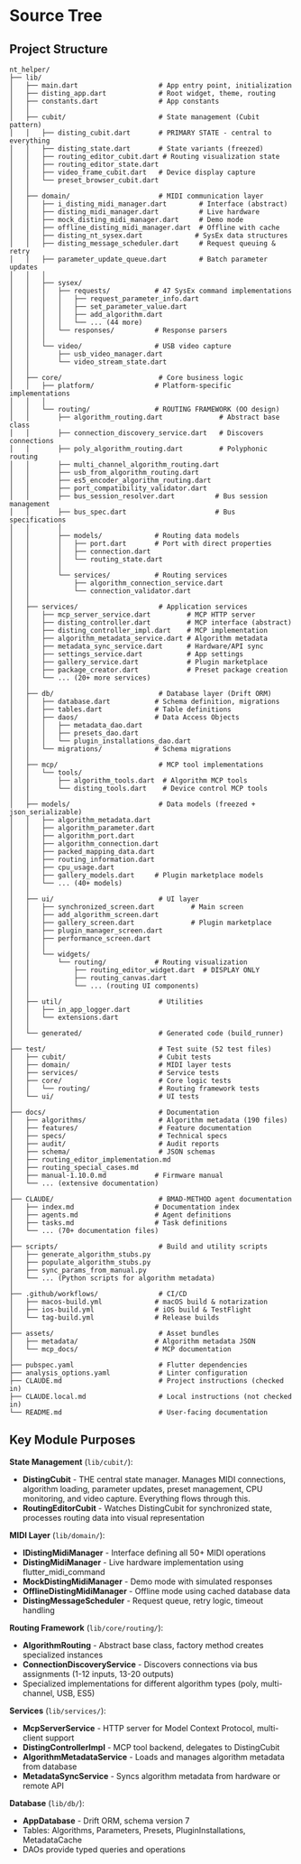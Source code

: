 # Source Tree

## Project Structure

```text
nt_helper/
├── lib/
│   ├── main.dart                    # App entry point, initialization
│   ├── disting_app.dart             # Root widget, theme, routing
│   ├── constants.dart               # App constants
│   │
│   ├── cubit/                       # State management (Cubit pattern)
│   │   ├── disting_cubit.dart       # PRIMARY STATE - central to everything
│   │   ├── disting_state.dart       # State variants (freezed)
│   │   ├── routing_editor_cubit.dart # Routing visualization state
│   │   ├── routing_editor_state.dart
│   │   ├── video_frame_cubit.dart   # Device display capture
│   │   └── preset_browser_cubit.dart
│   │
│   ├── domain/                      # MIDI communication layer
│   │   ├── i_disting_midi_manager.dart        # Interface (abstract)
│   │   ├── disting_midi_manager.dart          # Live hardware
│   │   ├── mock_disting_midi_manager.dart     # Demo mode
│   │   ├── offline_disting_midi_manager.dart  # Offline with cache
│   │   ├── disting_nt_sysex.dart             # SysEx data structures
│   │   ├── disting_message_scheduler.dart     # Request queuing & retry
│   │   ├── parameter_update_queue.dart        # Batch parameter updates
│   │   │
│   │   ├── sysex/
│   │   │   ├── requests/           # 47 SysEx command implementations
│   │   │   │   ├── request_parameter_info.dart
│   │   │   │   ├── set_parameter_value.dart
│   │   │   │   ├── add_algorithm.dart
│   │   │   │   └── ... (44 more)
│   │   │   └── responses/          # Response parsers
│   │   │
│   │   └── video/                  # USB video capture
│   │       ├── usb_video_manager.dart
│   │       └── video_stream_state.dart
│   │
│   ├── core/                        # Core business logic
│   │   ├── platform/               # Platform-specific implementations
│   │   │
│   │   └── routing/                # ROUTING FRAMEWORK (OO design)
│   │       ├── algorithm_routing.dart              # Abstract base class
│   │       ├── connection_discovery_service.dart   # Discovers connections
│   │       ├── poly_algorithm_routing.dart         # Polyphonic routing
│   │       ├── multi_channel_algorithm_routing.dart
│   │       ├── usb_from_algorithm_routing.dart
│   │       ├── es5_encoder_algorithm_routing.dart
│   │       ├── port_compatibility_validator.dart
│   │       ├── bus_session_resolver.dart          # Bus session management
│   │       ├── bus_spec.dart                      # Bus specifications
│   │       │
│   │       ├── models/             # Routing data models
│   │       │   ├── port.dart       # Port with direct properties
│   │       │   ├── connection.dart
│   │       │   └── routing_state.dart
│   │       │
│   │       └── services/           # Routing services
│   │           ├── algorithm_connection_service.dart
│   │           └── connection_validator.dart
│   │
│   ├── services/                    # Application services
│   │   ├── mcp_server_service.dart         # MCP HTTP server
│   │   ├── disting_controller.dart         # MCP interface (abstract)
│   │   ├── disting_controller_impl.dart    # MCP implementation
│   │   ├── algorithm_metadata_service.dart # Algorithm metadata
│   │   ├── metadata_sync_service.dart      # Hardware/API sync
│   │   ├── settings_service.dart           # App settings
│   │   ├── gallery_service.dart            # Plugin marketplace
│   │   ├── package_creator.dart            # Preset package creation
│   │   └── ... (20+ more services)
│   │
│   ├── db/                          # Database layer (Drift ORM)
│   │   ├── database.dart           # Schema definition, migrations
│   │   ├── tables.dart             # Table definitions
│   │   ├── daos/                   # Data Access Objects
│   │   │   ├── metadata_dao.dart
│   │   │   ├── presets_dao.dart
│   │   │   └── plugin_installations_dao.dart
│   │   └── migrations/             # Schema migrations
│   │
│   ├── mcp/                         # MCP tool implementations
│   │   └── tools/
│   │       ├── algorithm_tools.dart  # Algorithm MCP tools
│   │       └── disting_tools.dart    # Device control MCP tools
│   │
│   ├── models/                      # Data models (freezed + json_serializable)
│   │   ├── algorithm_metadata.dart
│   │   ├── algorithm_parameter.dart
│   │   ├── algorithm_port.dart
│   │   ├── algorithm_connection.dart
│   │   ├── packed_mapping_data.dart
│   │   ├── routing_information.dart
│   │   ├── cpu_usage.dart
│   │   ├── gallery_models.dart     # Plugin marketplace models
│   │   └── ... (40+ models)
│   │
│   ├── ui/                          # UI layer
│   │   ├── synchronized_screen.dart         # Main screen
│   │   ├── add_algorithm_screen.dart
│   │   ├── gallery_screen.dart              # Plugin marketplace
│   │   ├── plugin_manager_screen.dart
│   │   ├── performance_screen.dart
│   │   │
│   │   └── widgets/
│   │       └── routing/            # Routing visualization
│   │           ├── routing_editor_widget.dart  # DISPLAY ONLY
│   │           ├── routing_canvas.dart
│   │           └── ... (routing UI components)
│   │
│   ├── util/                        # Utilities
│   │   ├── in_app_logger.dart
│   │   └── extensions.dart
│   │
│   └── generated/                   # Generated code (build_runner)
│
├── test/                            # Test suite (52 test files)
│   ├── cubit/                       # Cubit tests
│   ├── domain/                      # MIDI layer tests
│   ├── services/                    # Service tests
│   ├── core/                        # Core logic tests
│   │   └── routing/                 # Routing framework tests
│   └── ui/                          # UI tests
│
├── docs/                            # Documentation
│   ├── algorithms/                  # Algorithm metadata (190 files)
│   ├── features/                    # Feature documentation
│   ├── specs/                       # Technical specs
│   ├── audit/                       # Audit reports
│   ├── schema/                      # JSON schemas
│   ├── routing_editor_implementation.md
│   ├── routing_special_cases.md
│   ├── manual-1.10.0.md            # Firmware manual
│   └── ... (extensive documentation)
│
├── CLAUDE/                          # BMAD-METHOD agent documentation
│   ├── index.md                    # Documentation index
│   ├── agents.md                   # Agent definitions
│   ├── tasks.md                    # Task definitions
│   └── ... (70+ documentation files)
│
├── scripts/                         # Build and utility scripts
│   ├── generate_algorithm_stubs.py
│   ├── populate_algorithm_stubs.py
│   ├── sync_params_from_manual.py
│   └── ... (Python scripts for algorithm metadata)
│
├── .github/workflows/               # CI/CD
│   ├── macos-build.yml             # macOS build & notarization
│   ├── ios-build.yml               # iOS build & TestFlight
│   └── tag-build.yml               # Release builds
│
├── assets/                          # Asset bundles
│   ├── metadata/                   # Algorithm metadata JSON
│   └── mcp_docs/                   # MCP documentation
│
├── pubspec.yaml                     # Flutter dependencies
├── analysis_options.yaml            # Linter configuration
├── CLAUDE.md                        # Project instructions (checked in)
├── CLAUDE.local.md                  # Local instructions (not checked in)
└── README.md                        # User-facing documentation
```

## Key Module Purposes

**State Management** (`lib/cubit/`):
- **DistingCubit** - THE central state manager. Manages MIDI connections, algorithm loading, parameter updates, preset management, CPU monitoring, and video capture. Everything flows through this.
- **RoutingEditorCubit** - Watches DistingCubit for synchronized state, processes routing data into visual representation

**MIDI Layer** (`lib/domain/`):
- **IDistingMidiManager** - Interface defining all 50+ MIDI operations
- **DistingMidiManager** - Live hardware implementation using flutter_midi_command
- **MockDistingMidiManager** - Demo mode with simulated responses
- **OfflineDistingMidiManager** - Offline mode using cached database data
- **DistingMessageScheduler** - Request queue, retry logic, timeout handling

**Routing Framework** (`lib/core/routing/`):
- **AlgorithmRouting** - Abstract base class, factory method creates specialized instances
- **ConnectionDiscoveryService** - Discovers connections via bus assignments (1-12 inputs, 13-20 outputs)
- Specialized implementations for different algorithm types (poly, multi-channel, USB, ES5)

**Services** (`lib/services/`):
- **McpServerService** - HTTP server for Model Context Protocol, multi-client support
- **DistingControllerImpl** - MCP tool backend, delegates to DistingCubit
- **AlgorithmMetadataService** - Loads and manages algorithm metadata from database
- **MetadataSyncService** - Syncs algorithm metadata from hardware or remote API

**Database** (`lib/db/`):
- **AppDatabase** - Drift ORM, schema version 7
- Tables: Algorithms, Parameters, Presets, PluginInstallations, MetadataCache
- DAOs provide typed queries and operations
